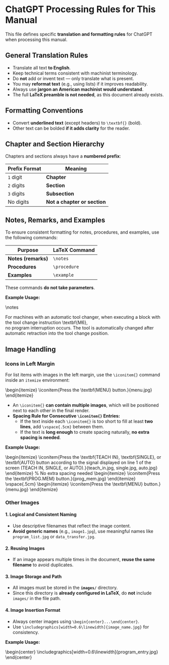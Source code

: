 # ChatGPT Processing Rules for This Manual

This file defines specific **translation and formatting rules** for ChatGPT when processing this manual.

## General Translation Rules
- Translate all text **to English**.
- Keep technical terms consistent with machinist terminology.
- Do **not** add or invent text — only translate what is present.
- You may **reformat text** (e.g., using lists) if it improves readability.
- Always use **jargon an American machinist would understand**.
- The full **LaTeX preamble is not needed**, as this document already exists.

## Formatting Conventions
- Convert **underlined text** (except headers) to `\textbf{}` (bold).
- Other text can be bolded **if it adds clarity** for the reader.

## Chapter and Section Hierarchy
Chapters and sections always have a **numbered prefix**:

| Prefix Format | Meaning |
|--------------|---------|
| `1` digit    | **Chapter** |
| `2` digits   | **Section** |
| `3` digits   | **Subsection** |
| No digits    | **Not a chapter or section** |

## Notes, Remarks, and Examples
To ensure consistent formatting for notes, procedures, and examples, use the following commands:

| Purpose  | LaTeX Command |
|----------|--------------|
| **Notes (remarks)** | `\notes` |
| **Procedures** | `\procedure` |
| **Examples** | `\example` |

These commands **do not take parameters**.  

**Example Usage:**

\notes

For machines with an automatic tool changer, when executing a block with the tool change instruction \textbf{M6},  
no program interruption occurs. The tool is automatically changed after automatic retraction into the tool change position.

## Image Handling

### Icons in Left Margin
For list items with images in the left margin, use the `\iconitem{}` command inside an `itemize` environment:

\begin{itemize}
    \iconitem{Press the \textbf{MENU} button.}{menu.jpg}
\end{itemize}

- An `\iconitem{}` **can contain multiple images**, which will be positioned next to each other in the final render.
- **Spacing Rule for Consecutive `\iconitem{}` Entries:**
  - If the text inside each `\iconitem{}` is too short to fill at least **two lines**, add `\vspace{.5cm}` between them.
  - If the text is **long enough** to create spacing naturally, **no extra spacing is needed**.

**Example Usage:**

\begin{itemize}
    \iconitem{Press the \textbf{TEACH IN}, \textbf{SINGLE}, or \textbf{AUTO} button according to the signal displayed on line 1 of the screen (TEACH IN, SINGLE, or AUTO).}{teach_in.jpg, single.jpg, auto.jpg}
\end{itemize}
% No extra spacing needed
\begin{itemize}
    \iconitem{Press the \textbf{PROG.MEM} button.}{prog_mem.jpg}
\end{itemize}
\vspace{.5cm}
\begin{itemize}
    \iconitem{Press the \textbf{MENU} button.}{menu.jpg}
\end{itemize}

### Other Images
#### 1. Logical and Consistent Naming
- Use descriptive filenames that reflect the image content.
- **Avoid generic names** (e.g., `image1.jpg`), use meaningful names like `program_list.jpg` or `data_transfer.jpg`.

#### 2. Reusing Images
- If an image appears multiple times in the document, **reuse the same filename** to avoid duplicates.

#### 3. Image Storage and Path
- All images must be stored in the **`images/`** directory.
- Since this directory is **already configured in LaTeX**, do **not** include `images/` in the file path.

#### 4. Image Insertion Format
- Always center images using `\begin{center}...\end{center}`.
- Use `\includegraphics[width=0.6\linewidth]{image_name.jpg}` for consistency.

**Example Usage:**

\begin{center}
    \includegraphics[width=0.6\linewidth]{program_entry.jpg}
\end{center}
